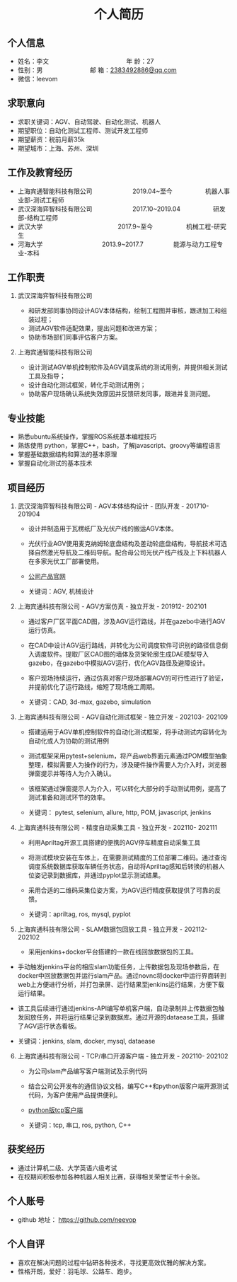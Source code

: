  <center>
     <h1>个人简历</h1>
 </center>


## 个人信息 

* 姓名：李文&emsp;&emsp;&emsp;&emsp;&emsp;&emsp;&emsp;&emsp;&emsp;&emsp;&emsp;&emsp;&ensp;年 龄：27  
* 性别：男        &emsp;&emsp;&emsp;&emsp;&emsp;&emsp;                  &ensp;  邮 箱：2383492886@qq.com   
* 微信：leevom

## 求职意向
* 求职关键词：AGV、自动驾驶、自动化测试、机器人
* 期望职位：自动化测试工程师、测试开发工程师
* 期望薪资：税前月薪35k
* 期望城市：上海、苏州、深圳

## 工作及教育经历

* 上海宾通智能科技有限公司&emsp;&emsp;&emsp;&emsp;&emsp;&emsp;&ensp;2019.04~至今&emsp;&emsp;&emsp;&emsp;&emsp; 机器人事业部-测试工程师  
* 武汉深海弈智科技有限公司&emsp;&emsp;&emsp;&emsp;&emsp;&emsp;&ensp;2017.10~2019.04&emsp;&emsp;&emsp;&emsp;&emsp; 研发部-结构工程师       
* 武汉大学&emsp;&emsp;&emsp;&emsp;&emsp;              &emsp;&emsp;&emsp;&emsp;&emsp;&emsp;2017.9~至今&emsp;&emsp;       &emsp;     &emsp; 机械工程-研究生         
* 河海大学&emsp;&emsp;&emsp;&emsp;&emsp;&emsp;&emsp;&emsp;                      &emsp;2013.9~2017.7&emsp;&emsp;&emsp;         &emsp; 能源与动力工程专业-本科  

## 工作职责
 1. 武汉深海弈智科技有限公司
     * 和研发部同事协同设计AGV本体结构，绘制工程图并审核，跟进加工和组装过程；
     * 测试AGV软件适配效果，提出问题和改进方案；
     * 协助市场部们同事评估客户方案。

 2. 上海宾通智能科技有限公司
     * 设计测试AGV单机控制软件及AGV调度系统的测试用例，并提供相关测试工具及指导；
     * 设计自动化测试框架，转化手动测试用例；
     * 协助客户现场确认系统失效原因并反馈研发同事，跟进并复测问题。

## 专业技能

* 熟悉ubuntu系统操作，掌握ROS系统基本编程技巧
* 熟练使用 python，掌握C++，bash，了解javascript、groovy等编程语言
* 掌握基础数据结构和算法的基本原理
* 掌握自动化测试的基本技术

## 项目经历

1. 武汉深海弈智科技有限公司 - AGV本体结构设计 - 团队开发 - 201710- 201904
    * 设计并制造用于瓦楞纸厂及光伏产线的搬运AGV本体。
    
    * 光伏行业AGV使用麦克纳姆轮底盘结构及差动轮底盘结构，导航技术可选择自然激光导航及二维码导航。配合母公司光伏产线产线及上下料机器人在多家光伏工厂部署使用。
    
    * [公司产品官网](http://www.jsmachineai.com/)
    
    * 关键词：AGV, 机械设计
    
2. 上海宾通科技有限公司 - AGV方案仿真 - 独立开发 - 201912- 202101 

    * 通过客户厂区平面CAD图，涉及AGV运行路线，并在gazebo中进行AGV运行仿真。

    * 在CAD中设计AGV运行路线，并转化为公司调度软件可识别的路径信息倒入调度软件。提取厂区CAD图的墙体及货架轮廓生成DAE模型导入gazebo，在gazebo中模拟AGV运行，优化AGV路径及避障设计。

    * 客户现场持续运行，通过仿真对客户现场部署AGV的可行性进行了验证，并提前优化了运行路线，缩短了现场施工周期。

    * 关键词：CAD, 3d-max, gazebo, simulation 

3. 上海宾通科技有限公司 - AGV自动化测试框架 - 独立开发 - 202103- 202109 

    * 搭建适用于AGV单机控制软件的自动化测试框架，将手动测试内容转化为自动化或人为协助的测试用例

    * 测试框架采用pytest+selenium，将产品web界面元素通过POM模型抽象整理，模拟需要人为操作的行为，涉及硬件操作需要人为介入时，浏览器弹窗提示并等待人为介入确认。

    * 该框架通过弹窗提示人为介入，可以转化大部分的手动测试用例，提高了测试准备和测试环节的效率。

    * 关键词： pytest, selenium, allure, http, POM, javascript, jenkins

4. 上海宾通科技有限公司 - 精度自动采集工具 - 独立开发 - 202110- 202111

    * 利用Apriltag开源工具搭建的便携的AGV停车精度自动采集工具

    * 将测试模块安装在车体上，在需要测试精度的工位部署二维码。通过查询调度系统数据库获取车辆任务状态，自动将Apriltag感知后转换的机器人位姿记录到数据库，并通过pyplot显示测试结果。

    * 采用合适的二维码采集位姿方案，为AGV运行精度获取提供了可靠的反馈。

    * 关键词：apriltag, ros, mysql, pyplot

5. 上海宾通科技有限公司 - SLAM数据包回放工具 - 独立开发 - 202112- 202102

    * 采用jenkins+docker平台搭建的一款在线回放数据包的工具。
* 手动触发jenkins平台的相应slam功能任务，上传数据包及现场参数后，在docker中回放数据包并运行slam产品。通过novnc将docker中运行界面转到web上方便进行分析，并打包录屏、运行结果至jenkins运行结果，方便下载运行结果。
    
* 该工具后续进行通过jenkins-API编写单机客户端，自动录制并上传数据包触发回放任务，并将运行结果记录到数据库。通过开源的dataease工具，搭建了AGV运行状态看板。
    
* 关键词：jenkins, slam, docker, mysql, dataease
6. 上海宾通科技有限公司 - TCP/串口开源客户端 - 独立开发 - 202110- 202102

    * 为公司slam产品编写客户端测试及示例代码

    * 结合公司公开发布的通信协议文档，编写C++和python版客户端开源测试代码，为客户使用产品提供便利。
    * [python版tcp客户端](https://bitbucket.org/bito-robotics/bslam_sdk)
    
    * 关键词：tcp, 串口, ros, python, C++

## 获奖经历
* 通过计算机二级、大学英语六级考试
* 在校期间积极参加各种机器人相关比赛，获得相关荣誉证书十余张。

## 个人账号 
* github 地址： https://github.com/neevop

## 个人自评 
* 喜欢在解决问题的过程中钻研各种技术，寻找更高效优雅的解决方案。
* 性格开朗，爱好：羽毛球、公路车、跑步。
